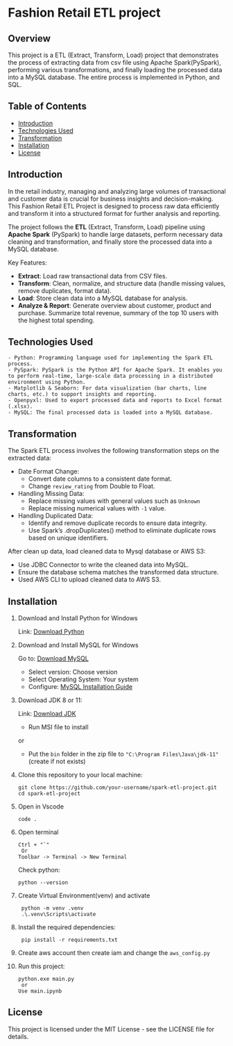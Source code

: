 # Fashion Retail ETL project

## Overview 
This project is a ETL (Extract, Transform, Load) project that demonstrates the process of extracting data from csv file using Apache Spark(PySpark), performing various transformations, and finally loading the processed data into a MySQL database. The entire process is implemented in Python, and SQL.

## Table of Contents
- [Introduction](#introduction)
- [Technologies Used](#technologies-used)
- [Transformation](#transformation)
- [Installation](#installation)
- [License](#license)

## Introduction

In the retail industry, managing and analyzing large volumes of transactional and customer data is crucial for business insights and decision-making. This Fashion Retail ETL Project is designed to process raw data efficiently and transform it into a structured format for further analysis and reporting.

The project follows the **ETL** (Extract, Transform, Load) pipeline using **Apache Spark** (PySpark) to handle large datasets, perform necessary data cleaning and transformation, and finally store the processed data into a MySQL database.

Key Features:

- **Extract**: Load raw transactional data from CSV files.
- **Transform**: Clean, normalize, and structure data (handle missing values, remove duplicates, format data).
- **Load**: Store clean data into a MySQL database for analysis.
- **Analyze & Report**: Generate overview about customer, product and purchase. Summarize total revenue, summary of the top 10 users with the highest total spending.

## Technologies Used  

    - Python: Programming language used for implementing the Spark ETL process.
    - PySpark: PySpark is the Python API for Apache Spark. It enables you to perform real-time, large-scale data processing in a distributed environment using Python.
    - Matplotlib & Seaborn: For data visualization (bar charts, line charts, etc.) to support insights and reporting.
    - Openpyxl: Used to export processed data and reports to Excel format (.xlsx).
    - MySQL: The final processed data is loaded into a MySQL database.

## Transformation  

The Spark ETL process involves the following transformation steps on the extracted data:

- Date Format Change:
     - Convert date columns to a consistent date format.
     - Change `review_rating` from Double to Float.
- Handling Missing Data:
     - Replace missing values with general values such as `Unknown`
     - Replace missing numerical values with `-1` value.
- Handling Duplicated Data:
     - Identify and remove duplicate records to ensure data integrity.
     - Use Spark’s .dropDuplicates() method to eliminate duplicate rows based on unique identifiers.

After clean up data, load cleaned data to Mysql database or AWS S3:

- Use JDBC Connector to write the cleaned data into MySQL.
- Ensure the database schema matches the transformed data structure.
- Used AWS CLI to upload cleaned data to AWS S3.

## Installation  
1. Download and Install Python for Windows

   Link: [Download Python](https://www.python.org/downloads/)

2. Download and Install MySQL for Windows
   
   Go to: [Download MySQL](https://dev.mysql.com/downloads/installer/)  
   - Select version: Choose version  
   - Select Operating System: Your system  
   - Configure: [MySQL Installation Guide](https://www.geeksforgeeks.org/how-to-install-mysql-in-windows/)

3. Download JDK 8 or 11:  

   Link: [Download JDK](https://drive.google.com/drive/folders/1YiKNzQhiNOz_S_gCyjd_IbWwcAAnvqlx?usp=sharing)  
   - Run MSI file to install

   or
   
   - Put the `bin` folder in the zip file to `"C:\Program Files\Java\jdk-11"` (create if not exists)

4. Clone this repository to your local machine:
   
       git clone https://github.com/your-username/spark-etl-project.git
       cd spark-etl-project
   
5. Open in Vscode
   
       code .
   
6. Open terminal
   
       Ctrl + "`"
        Or
       Toolbar -> Terminal -> New Terminal
   
   Check python:
       
       python --version
       
7. Create Virtual Environment(venv) and activate
        
        python -m venv .venv
        .\.venv\Scripts\activate
   
8. Install the required dependencies:
        
        pip install -r requirements.txt

9. Create aws account then create iam and change the `aws_config.py`
    
10. Run this project:

        python.exe main.py
         or
        Use main.ipynb

## License  

This project is licensed under the MIT License - see the LICENSE file for details.

